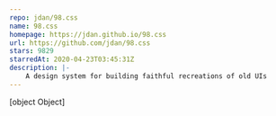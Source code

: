 ```yaml
---
repo: jdan/98.css
name: 98.css
homepage: https://jdan.github.io/98.css
url: https://github.com/jdan/98.css
stars: 9829
starredAt: 2020-04-23T03:45:31Z
description: |-
    A design system for building faithful recreations of old UIs
---
```


[object Object]
